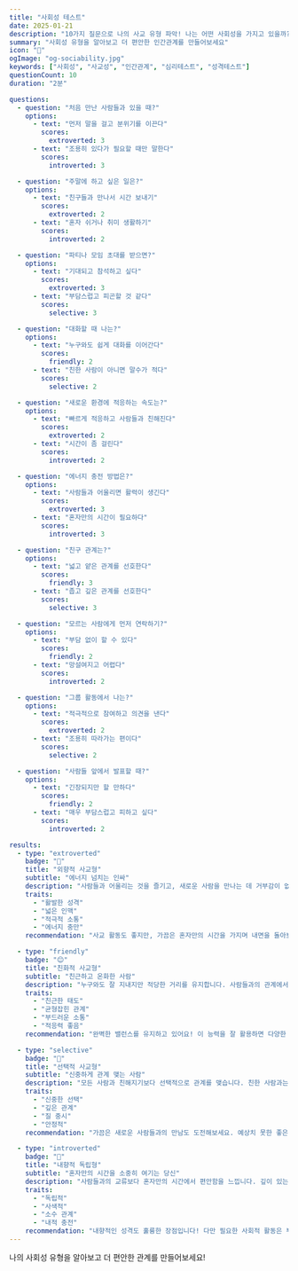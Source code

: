 ```yaml
---
title: "사회성 테스트"
date: 2025-01-21
description: "10가지 질문으로 나의 사교 유형 파악! 나는 어떤 사회성을 가지고 있을까?"
summary: "사회성 유형을 알아보고 더 편안한 인간관계를 만들어보세요"
icon: "👥"
ogImage: "og-sociability.jpg"
keywords: ["사회성", "사교성", "인간관계", "심리테스트", "성격테스트"]
questionCount: 10
duration: "2분"

questions:
  - question: "처음 만난 사람들과 있을 때?"
    options:
      - text: "먼저 말을 걸고 분위기를 이끈다"
        scores:
          extroverted: 3
      - text: "조용히 있다가 필요할 때만 말한다"
        scores:
          introverted: 3

  - question: "주말에 하고 싶은 일은?"
    options:
      - text: "친구들과 만나서 시간 보내기"
        scores:
          extroverted: 2
      - text: "혼자 쉬거나 취미 생활하기"
        scores:
          introverted: 2

  - question: "파티나 모임 초대를 받으면?"
    options:
      - text: "기대되고 참석하고 싶다"
        scores:
          extroverted: 3
      - text: "부담스럽고 피곤할 것 같다"
        scores:
          selective: 3

  - question: "대화할 때 나는?"
    options:
      - text: "누구와도 쉽게 대화를 이어간다"
        scores:
          friendly: 2
      - text: "친한 사람이 아니면 말수가 적다"
        scores:
          selective: 2

  - question: "새로운 환경에 적응하는 속도는?"
    options:
      - text: "빠르게 적응하고 사람들과 친해진다"
        scores:
          extroverted: 2
      - text: "시간이 좀 걸린다"
        scores:
          introverted: 2

  - question: "에너지 충전 방법은?"
    options:
      - text: "사람들과 어울리면 활력이 생긴다"
        scores:
          extroverted: 3
      - text: "혼자만의 시간이 필요하다"
        scores:
          introverted: 3

  - question: "친구 관계는?"
    options:
      - text: "넓고 얕은 관계를 선호한다"
        scores:
          friendly: 3
      - text: "좁고 깊은 관계를 선호한다"
        scores:
          selective: 3

  - question: "모르는 사람에게 먼저 연락하기?"
    options:
      - text: "부담 없이 할 수 있다"
        scores:
          friendly: 2
      - text: "망설여지고 어렵다"
        scores:
          introverted: 2

  - question: "그룹 활동에서 나는?"
    options:
      - text: "적극적으로 참여하고 의견을 낸다"
        scores:
          extroverted: 2
      - text: "조용히 따라가는 편이다"
        scores:
          selective: 2

  - question: "사람들 앞에서 발표할 때?"
    options:
      - text: "긴장되지만 할 만하다"
        scores:
          friendly: 2
      - text: "매우 부담스럽고 피하고 싶다"
        scores:
          introverted: 2

results:
  - type: "extroverted"
    badge: "🌟"
    title: "외향적 사교형"
    subtitle: "에너지 넘치는 인싸"
    description: "사람들과 어울리는 것을 즐기고, 새로운 사람을 만나는 데 거부감이 없습니다. 사교 활동에서 에너지를 얻습니다."
    traits:
      - "활발한 성격"
      - "넓은 인맥"
      - "적극적 소통"
      - "에너지 충만"
    recommendation: "사교 활동도 좋지만, 가끔은 혼자만의 시간을 가지며 내면을 돌아보는 것도 필요합니다. 깊이 있는 관계도 소중히 해보세요."

  - type: "friendly"
    badge: "😊"
    title: "친화적 사교형"
    subtitle: "친근하고 온화한 사람"
    description: "누구와도 잘 지내지만 적당한 거리를 유지합니다. 사람들과의 관계에서 편안함을 느낍니다."
    traits:
      - "친근한 태도"
      - "균형잡힌 관계"
      - "부드러운 소통"
      - "적응력 좋음"
    recommendation: "완벽한 밸런스를 유지하고 있어요! 이 능력을 잘 활용하면 다양한 환경에서 좋은 관계를 만들 수 있습니다."

  - type: "selective"
    badge: "🎯"
    title: "선택적 사교형"
    subtitle: "신중하게 관계 맺는 사람"
    description: "모든 사람과 친해지기보다 선택적으로 관계를 맺습니다. 친한 사람과는 깊은 관계를 유지합니다."
    traits:
      - "신중한 선택"
      - "깊은 관계"
      - "질 중시"
      - "안정적"
    recommendation: "가끔은 새로운 사람들과의 만남도 도전해보세요. 예상치 못한 좋은 인연을 만날 수 있습니다."

  - type: "introverted"
    badge: "🌙"
    title: "내향적 독립형"
    subtitle: "혼자만의 시간을 소중히 여기는 당신"
    description: "사람들과의 교류보다 혼자만의 시간에서 편안함을 느낍니다. 깊이 있는 소수의 관계를 선호합니다."
    traits:
      - "독립적"
      - "사색적"
      - "소수 관계"
      - "내적 충전"
    recommendation: "내향적인 성격도 훌륭한 장점입니다! 다만 필요한 사회적 활동은 부담 없이 할 수 있도록 작은 모임부터 시작해보세요."
---
```


나의 사회성 유형을 알아보고 더 편안한 관계를 만들어보세요!

